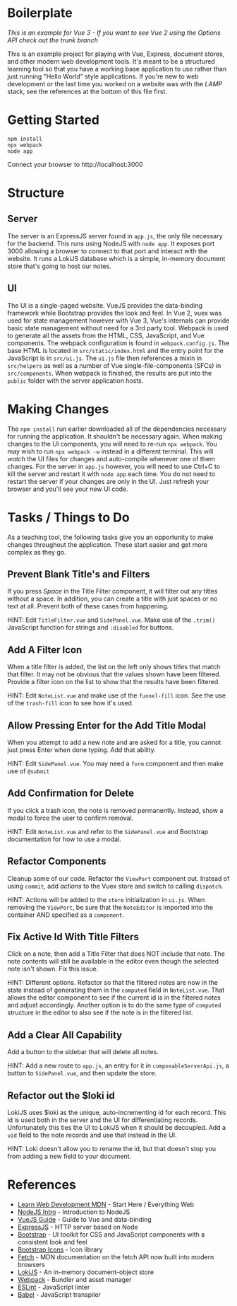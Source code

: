 # Boilerplate

*This is an example for Vue 3 - If you want to see Vue 2 using the Options API check out the trunk branch*

This is an example project for playing with Vue, Express, document stores, and other modern web development tools. It's meant to be a structured learning tool so that you have a working base application to use rather than just running "Hello World" style applications. If you're new to web development or the last time you worked on a website was with the *LAMP* stack, see the references at the bottom of this file first.

# Getting Started

    npm install
    npx webpack
    node app

Connect your browser to http://localhost:3000

# Structure

## Server

The server is an ExpressJS server found in `app.js`, the only file necessary for the backend. This runs using NodeJS with `node app`. It exposes port 3000 allowing a browser to connect to that port and interact with the website. It runs a LokiJS database which is a simple, in-memory document store that's going to host our notes.

## UI

The UI is a single-paged website. VueJS provides the data-binding framework while Bootstrap provides the look and feel. In Vue 2, vuex was used for state management however with Vue 3, Vue's internals can provide basic state management without need for a 3rd party tool. Webpack is used to generate all the assets from the HTML, CSS, JavaScript, and Vue components. The webpack configuration is found in `webpack.config.js`. The base HTML is located in `src/static/index.html` and the entry point for the JavaScript is in `src/ui.js`. The `ui.js` file then references a mixin in `src/helpers` as well as a number of Vue single-file-components (SFCs) in `src/components`. When webpack is finished, the results are put into the `public` folder with the server application hosts.

# Making Changes

The `npm install` run earlier downloaded all of the dependencies necessary for running the application. It shouldn't be necessary again. When making changes to the UI components, you will need to re-run `npx webpack`. You may wish to run `npx webpack -w` instead in a different terminal. This will *watch* the UI files for changes and auto-compile whenever one of them changes. For the server in `app.js` however, you will need to use Ctrl+C to kill the server and restart it with `node app` each time. You do not need to restart the server if your changes are only in the UI. Just refresh your browser and you'll see your new UI code.

# Tasks / Things to Do

As a teaching tool, the following tasks give you an opportunity to make changes throughout the application. These start easier and get more complex as they go.

## Prevent Blank Title's and Filters 

If you press *Space* in the Title Filter component, it will filter out any titles without a space. In addition, you can create a title with just spaces or no text at all. Prevent both of these cases from happening.

HINT: Edit `TitleFilter.vue` and `SidePanel.vue`. Make use of the `.trim()` JavaScript function for strings and `:disabled` for buttons.

## Add A Filter Icon

When a title filter is added, the list on the left only shows titles that match that filter. It may not be obvious that the values shown have been filtered. Provide a filter icon on the list to show that the results have been filtered.

HINT: Edit `NoteList.vue` and make use of the `funnel-fill` icon. See the use of the `trash-fill` icon to see how it's used.

## Allow Pressing Enter for the Add Title Modal

When you attempt to add a new note and are asked for a title, you cannot just press Enter when done typing. Add that ability.

HINT: Edit `SidePanel.vue`. You may need a `form` component and then make use of `@submit`

## Add Confirmation for Delete

If you click a trash icon, the note is removed permanently. Instead, show a modal to force the user to confirm removal.

HINT: Edit `NoteList.vue` and refer to the `SidePanel.vue` and Bootstrap documentation for how to use a modal.

## Refactor Components

Cleanup some of our code. Refactor the `ViewPort` component out. Instead of using `commit`, add *actions* to the Vuex store and switch to calling `dispatch`. 

HINT: Actions will be added to the `store` initialization in `ui.js`. When removing the `ViewPort`, be sure that the `NoteEditor` is imported into the container AND specified as a `component`.

## Fix Active Id With Title Filters

Click on a note, then add a Title Filter that does NOT include that note. The note contents will still be available in the editor even though the selected note isn't shown. Fix this issue.

HINT: Different options. Refactor so that the filtered notes are now in the state instead of generating them in the `computed` field in `NoteList.vue`. That allows the editor component to see if the current id is in the filtered notes and adjust accordingly. Another option is to do the same type of `computed` structure in the editor to also see if the note is in the filtered list. 

## Add a Clear All Capability

Add a button to the sidebar that will delete all notes.

HINT: Add a new route to `app.js`, an entry for it in `composableServerApi.js`, a button to `SidePanel.vue`, and then update the store.

## Refactor out the $loki id

LokiJS uses $loki as the unique, auto-incrementing id for each record. This id is used both in the server and the UI for differentiating records. Unfortunately this ties the UI to LokiJS when it should be decoupled. Add a `uid` field to the note records and use that instead in the UI.

HINT: Loki doesn't allow you to rename the id, but that doesn't stop you from adding a new field to your document.

# References

* [Learn Web Development MDN](https://developer.mozilla.org/en-US/docs/Learn) - Start Here / Everything Web
* [NodeJS Intro](https://nodejs.dev/learn) - Introduction to NodeJS
* [VueJS Guide](https://vuejs.org/guide/) - Guide to Vue and data-binding
* [ExpressJS](https://expressjs.com/) - HTTP server based on Node
* [Bootstrap](https://getbootstrap.com/docs/5.0/getting-started/introduction/) - UI toolkit for CSS and JavaScript components with a consistent look and feel
* [Bootstrap Icons](https://icons.getbootstrap.com/) - Icon library
* [Fetch](https://developer.mozilla.org/en-US/docs/Web/API/Fetch_API/Using_Fetch) - MDN documentation on the fetch API now built into modern browsers
* [LokiJS](http://techfort.github.io/LokiJS/) - An in-memory document-object store
* [Webpack](https://webpack.js.org/concepts/) - Bundler and asset manager
* [ESLint](https://eslint.org/docs/user-guide/configuring/) - JavaScript linter
* [Babel](https://babeljs.io/docs/en/) - JavaScript transpiler